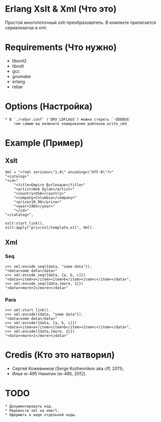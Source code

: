 # Erlang Xslt & Xml (Что это)

Простой многопоточный xslt-преобразователь.
В комлекте прилагается сериализатор в xml.

# Requirements (Что нужно)

* libxml2
* libxslt
* gcc
* gnumake
* erlang
* rebar

# Options (Настройка)

    * В `./rebar.conf` (`DRV_LDFLAGS`) можно стереть `-DDEBUG`
        тем самым вы включите кеширование шаблонов.write_cmd

# Example (Пример)

## Xslt

    Xml = "<?xml version=\"1.0\" encoding=\"UTF-8\"?>"
    "<catalog>"
    "<cd>"
        "<title>Empire Burlesque</title>"
        "<artist>Bob Dylan</artist>"
        "<country>USA</country>"
        "<company>Columbia</company>"
        "<price>10.90</price>"
        "<year>1985</year>"
        "</cd>"
    "</catalog>",

    xslt:start_link(),
    xslt:apply("priv/xsl/template.xsl", Xml).

## Xml

### Seq

    >>> xml:encode_seq({data, "some data"}).
    "<data>some data</data>"
    >>> xml:encode_seq({data, [a, b, c]})
    "<data><item>a</item><item>b</item><item>c</item></data>",
    >>> xml:encode_seq({data,{more, 1}})
    "<data><more>1</more></data>"

### Para

    >>> xml:start_link().
    >>> xml:encode({data, "some data"}).
    "<data>some data</data>"
    >>> xml:encode({data, [a, b, c]})
    "<data><item>a</item><item>b</item><item>c</item></data>",
    >>> xml:encode({data,{more, 1}})
    "<data><more>1</more></data>"

# Credis (Кто это натворил)

* Сергей Кожевников (Serge Kozhevnikov aka cff, 2011);
* Илья w-495 Никитин (w-495, 2012).

# TODO

    * Документировать код.
    * Перевести xml на xmerl.
    * Оформить в виде отдельной ноды.
